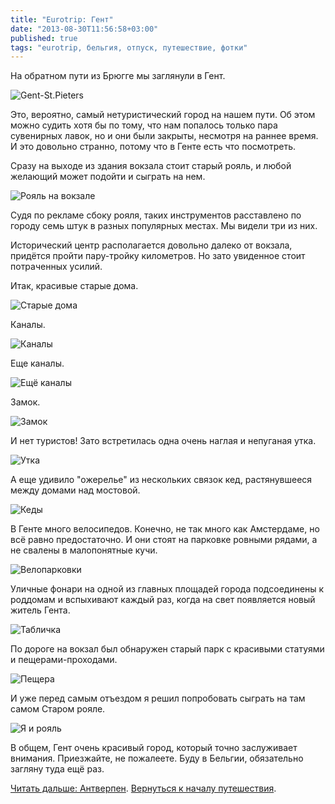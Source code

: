 ```yaml
---
title: "Eurotrip: Гент"
date: "2013-08-30T11:56:58+03:00"
published: true
tags: "eurotrip, бельгия, отпуск, путешествие, фотки"
---
```


На обратном пути из Брюгге мы заглянули в Гент. 

![Gent-St.Pieters](/images/travel/2013-08-eurotrip/ghent-welcome.jpg "Gent-St.Pieters")

Это, вероятно, самый нетуристический город на нашем пути. Об этом можно судить хотя бы по тому, что нам попалось
только пара сувенирных лавок,  но и они были закрыты, несмотря на раннее время. И это довольно странно, потому что
в Генте есть что посмотреть.

Сразу на выходе из здания вокзала стоит старый рояль, и любой желающий может подойти и сыграть на нем. 

![Рояль на вокзале](/images/travel/2013-08-eurotrip/ghent-grand-piano.jpg "Рояль на вокзале")

Судя по рекламе сбоку рояля, таких инструментов расставлено по городу семь штук в разных популярных местах. Мы видели
три из них.

Исторический центр располагается довольно далеко от вокзала, придётся пройти пару-тройку километров. Но зато
увиденное стоит потраченных усилий.

Итак, красивые старые дома. 

![Старые дома](/images/travel/2013-08-eurotrip/ghent-houses.jpg "Старые дома")

Каналы. 

![Каналы](/images/travel/2013-08-eurotrip/ghent-channel-1.jpg "Каналы")

Еще каналы. 

![Ещё каналы](/images/travel/2013-08-eurotrip/ghent-channel-2.jpg "Ещё каналы")

Замок. 

![Замок](/images/travel/2013-08-eurotrip/ghent-castle.jpg "Замок")

И нет туристов! Зато встретилась одна очень наглая и непуганая утка.

![Утка](/images/travel/2013-08-eurotrip/ghent-duck.jpg "Утка")

А еще удивило "ожерелье" из нескольких связок кед, растянувшееся между домами над мостовой. 

![Кеды](/images/travel/2013-08-eurotrip/ghent-shoes.jpg "Кеды")

В Генте много велосипедов. Конечно, не так много как Амстердаме, но всё равно предостаточно. И они стоят на парковке
ровными рядами, а не свалены в малопонятные кучи.

![Велопарковки](/images/travel/2013-08-eurotrip/ghent-veloparking.jpg "Велопарковки")

Уличные фонари на одной из главных площадей города подсоединены к роддомам и вспыхивают каждый раз, когда на свет
появляется новый житель Гента.

![Табличка](/images/travel/2013-08-eurotrip/ghent-newborn.jpg "Табличка")

По дороге на вокзал был обнаружен старый парк с красивыми статуями и пещерами-проходами. 

![Пещера](/images/travel/2013-08-eurotrip/ghent-park-tonnel.jpg "Пещера")

И уже перед самым отъездом я решил попробовать сыграть на там самом Старом рояле. 

![Я и рояль](/images/travel/2013-08-eurotrip/ghent-me-and-piano.jpg "Я и рояль")

В общем, Гент очень красивый город, который точно заслуживает внимания. Приезжайте, не пожалеете. Буду в Бельгии,
обязательно загляну туда ещё раз.

[Читать дальше: Антверпен](/post/eurotrip-antwerpen/). [Вернуться к началу путешествия](/post/eurotrip-warsaw/).
